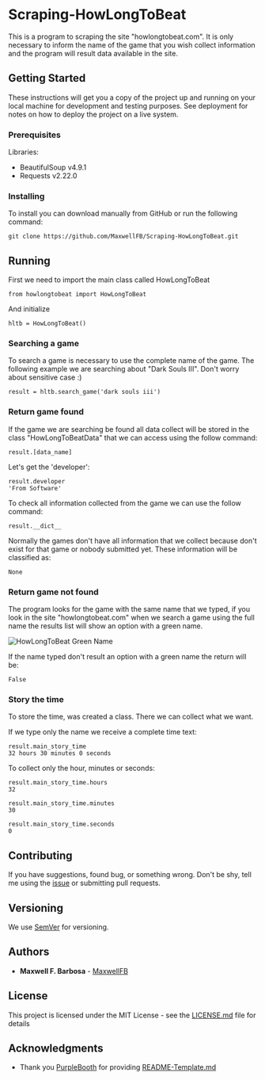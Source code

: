 # Scraping-HowLongToBeat

This is a program to scraping the site "howlongtobeat.com". It is only necessary to inform the name of the game that you wish collect information and the program will result data available in the site.

## Getting Started

These instructions will get you a copy of the project up and running on your local machine for development and testing purposes. See deployment for notes on how to deploy the project on a live system.

### Prerequisites

Libraries:
* BeautifulSoup v4.9.1
* Requests v2.22.0

### Installing


To install you can download manually from GitHub or run the following command:

```
git clone https://github.com/MaxwellFB/Scraping-HowLongToBeat.git
```

## Running

First we need to import the main class called HowLongToBeat

```
from howlongtobeat import HowLongToBeat
```

And initialize

```
hltb = HowLongToBeat()
```

### Searching a game

To search a game is necessary to use the complete name of the game. The following example we are searching about "Dark Souls III". Don't worry about sensitive case :)

```
result = hltb.search_game('dark souls iii')
```

### Return game found

If the game we are searching be found all data collect will be stored in the class "HowLongToBeatData" that we can access using the follow command:

```
result.[data_name]
```

Let's get the 'developer':
```
result.developer
'From Software'
```

To check all information collected from the game we can use the follow command:

```
result.__dict__
```

Normally the games don't have all information that we collect because don't exist for that game or nobody submitted yet. These information will be classified as:

```
None
```


### Return game not found

The program looks for the game with the same name that we typed, if you look in the site "howlongtobeat.com" when we search a game using the full name the results list will show an option with a green name.

![HowLongToBeat Green Name](https://user-images.githubusercontent.com/20483869/87887747-3f5a9a80-c9fe-11ea-87d0-3b8cb353b3c4.png)

If the name typed don't result an option with a green name the return will be:

```
False
```

### Story the time

To store the time, was created a class. There we can collect what we want.

If we type only the name we receive a complete time text:
```
result.main_story_time
32 hours 30 minutes 0 seconds
```
To collect only the hour, minutes or seconds:
```
result.main_story_time.hours
32
```
```
result.main_story_time.minutes
30
```
```
result.main_story_time.seconds
0
```
## Contributing

If you have suggestions, found bug, or something wrong. Don't be shy, tell me using the [issue](https://github.com/MaxwellFB/Scraping-HowLongToBeat/issues) or submitting pull requests.

## Versioning

We use [SemVer](http://semver.org/) for versioning.

## Authors

* **Maxwell F. Barbosa** - [MaxwellFB](https://github.com/MaxwellFB)

## License

This project is licensed under the MIT License - see the [LICENSE.md](LICENSE.md) file for details

## Acknowledgments

* Thank you [PurpleBooth](https://gist.github.com/PurpleBooth) for providing [README-Template.md](https://gist.github.com/PurpleBooth/109311bb0361f32d87a2)
